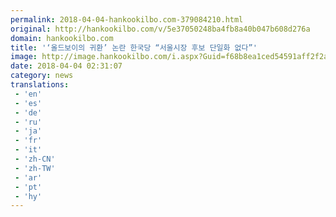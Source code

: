 ```yaml
---
permalink: 2018-04-04-hankookilbo.com-379084210.html
original: http://hankookilbo.com/v/5e37050248ba4fb8a40b047b608d276a
domain: hankookilbo.com
title: '‘올드보이의 귀환’ 논란 한국당 “서울시장 후보 단일화 없다”'
image: http://image.hankookilbo.com/i.aspx?Guid=f68b8ea1ced54591aff2f2aac07c73c8&Month=201803&size=980
date: 2018-04-04 02:31:07
category: news
translations: 
 - 'en'
 - 'es'
 - 'de'
 - 'ru'
 - 'ja'
 - 'fr'
 - 'it'
 - 'zh-CN'
 - 'zh-TW'
 - 'ar'
 - 'pt'
 - 'hy'
---
```


